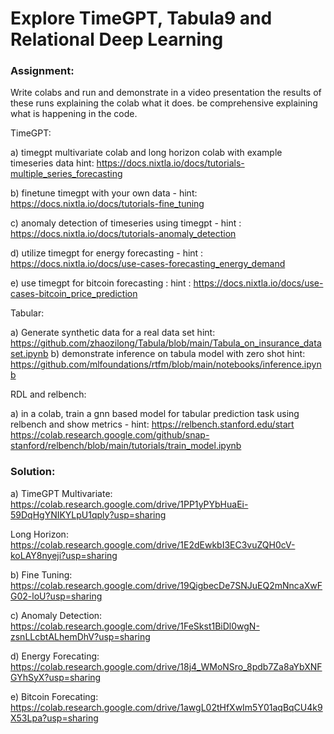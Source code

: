 # Explore TimeGPT, Tabula9 and Relational Deep Learning

### Assignment:

Write colabs and run and  demonstrate in a video presentation the results of these runs explaining the colab what it does. be comprehensive explaining what is happening in the code. 

TimeGPT:

a) timegpt multivariate colab and long horizon colab  with example timeseries data
hint: https://docs.nixtla.io/docs/tutorials-multiple_series_forecasting

b) finetune timegpt with your own data - hint: https://docs.nixtla.io/docs/tutorials-fine_tuning

c) anomaly detection of timeseries using timegpt - hint : https://docs.nixtla.io/docs/tutorials-anomaly_detection

d) utilize timegpt for energy forecasting  - hint : https://docs.nixtla.io/docs/use-cases-forecasting_energy_demand

e) use timegpt for bitcoin forecasting :  hint : https://docs.nixtla.io/docs/use-cases-bitcoin_price_prediction

Tabular:

a) Generate synthetic data for a real data set   hint: https://github.com/zhaozilong/Tabula/blob/main/Tabula_on_insurance_dataset.ipynb
b) demonstrate inference on tabula model with zero shot hint: https://github.com/mlfoundations/rtfm/blob/main/notebooks/inference.ipynb

RDL and relbench:

a) in a colab,  train a gnn based model for tabular prediction task using relbench and show metrics - hint: https://relbench.stanford.edu/start https://colab.research.google.com/github/snap-stanford/relbench/blob/main/tutorials/train_model.ipynb

### Solution:

a) TimeGPT Multivariate: https://colab.research.google.com/drive/1PP1yPYbHuaEi-59DqHgYNIKYLpU1qply?usp=sharing 

   Long Horizon: https://colab.research.google.com/drive/1E2dEwkbI3EC3vuZQH0cV-koLAY8nyeji?usp=sharing 

b) Fine Tuning: https://colab.research.google.com/drive/19QigbecDe7SNJuEQ2mNncaXwFG02-loU?usp=sharing 

c) Anomaly Detection: https://colab.research.google.com/drive/1FeSkst1BiDl0wgN-zsnLLcbtALhemDhV?usp=sharing 

d) Energy Forecating: https://colab.research.google.com/drive/18j4_WMoNSro_8pdb7Za8aYbXNFGYhSyX?usp=sharing 

e) Bitcoin Forecating: https://colab.research.google.com/drive/1awgL02tHfXwIm5Y01aqBqCU4k9X53Lpa?usp=sharing 




